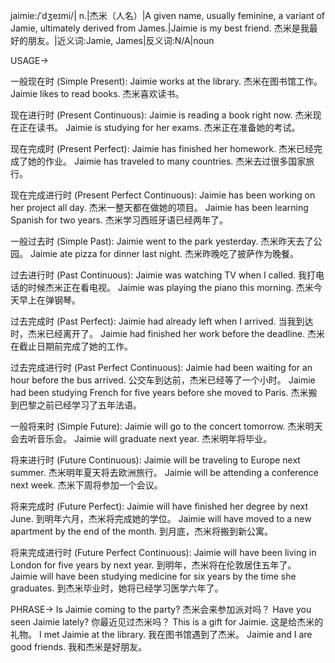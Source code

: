jaimie:/ˈdʒeɪmi/| n.|杰米（人名）|A given name, usually feminine, a variant of Jamie, ultimately derived from James.|Jaimie is my best friend. 杰米是我最好的朋友。|近义词:Jamie, James|反义词:N/A|noun

USAGE->

一般现在时 (Simple Present):
Jaimie works at the library. 杰米在图书馆工作。
Jaimie likes to read books. 杰米喜欢读书。

现在进行时 (Present Continuous):
Jaimie is reading a book right now. 杰米现在正在读书。
Jaimie is studying for her exams. 杰米正在准备她的考试。

现在完成时 (Present Perfect):
Jaimie has finished her homework. 杰米已经完成了她的作业。
Jaimie has traveled to many countries. 杰米去过很多国家旅行。

现在完成进行时 (Present Perfect Continuous):
Jaimie has been working on her project all day. 杰米一整天都在做她的项目。
Jaimie has been learning Spanish for two years. 杰米学习西班牙语已经两年了。

一般过去时 (Simple Past):
Jaimie went to the park yesterday. 杰米昨天去了公园。
Jaimie ate pizza for dinner last night. 杰米昨晚吃了披萨作为晚餐。

过去进行时 (Past Continuous):
Jaimie was watching TV when I called. 我打电话的时候杰米正在看电视。
Jaimie was playing the piano this morning. 杰米今天早上在弹钢琴。

过去完成时 (Past Perfect):
Jaimie had already left when I arrived. 当我到达时，杰米已经离开了。
Jaimie had finished her work before the deadline. 杰米在截止日期前完成了她的工作。

过去完成进行时 (Past Perfect Continuous):
Jaimie had been waiting for an hour before the bus arrived. 公交车到达前，杰米已经等了一个小时。
Jaimie had been studying French for five years before she moved to Paris. 杰米搬到巴黎之前已经学习了五年法语。

一般将来时 (Simple Future):
Jaimie will go to the concert tomorrow. 杰米明天会去听音乐会。
Jaimie will graduate next year. 杰米明年将毕业。

将来进行时 (Future Continuous):
Jaimie will be traveling to Europe next summer. 杰米明年夏天将去欧洲旅行。
Jaimie will be attending a conference next week. 杰米下周将参加一个会议。

将来完成时 (Future Perfect):
Jaimie will have finished her degree by next June. 到明年六月，杰米将完成她的学位。
Jaimie will have moved to a new apartment by the end of the month. 到月底，杰米将搬到新公寓。

将来完成进行时 (Future Perfect Continuous):
Jaimie will have been living in London for five years by next year. 到明年，杰米将在伦敦居住五年了。
Jaimie will have been studying medicine for six years by the time she graduates. 到杰米毕业时，她将已经学习医学六年了。


PHRASE->
Is Jaimie coming to the party? 杰米会来参加派对吗？
Have you seen Jaimie lately? 你最近见过杰米吗？
This is a gift for Jaimie. 这是给杰米的礼物。
I met Jaimie at the library. 我在图书馆遇到了杰米。
Jaimie and I are good friends. 我和杰米是好朋友。


